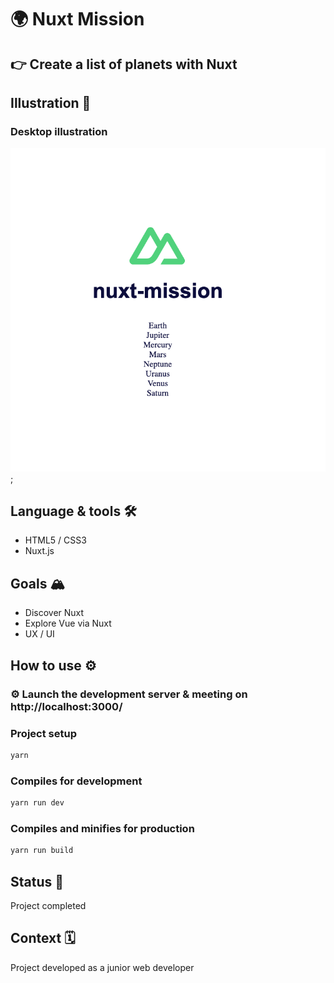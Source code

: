#  :earth_africa: Nuxt Mission

## 👉  Create a list of planets with Nuxt

## Illustration 📸
### Desktop illustration
![desktop illustration](screenshot.png);


## Language & tools 🛠
- HTML5 / CSS3
- Nuxt.js
  

## Goals 🏔
- Discover Nuxt
- Explore Vue via Nuxt
- UX / UI

## How to use ⚙

### ⚙️ Launch the development server & meeting on http://localhost:3000/

### Project setup
```javascript
yarn
```

### Compiles for development
```javascript
yarn run dev
```

### Compiles and minifies for production
```javascript
yarn run build
```

## Status 🎯
Project completed

## Context 🗓
Project developed as a junior web developer
